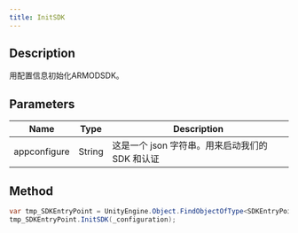 ```yaml
---
title: InitSDK
---
```


## Description

用配置信息初始化ARMODSDK。

## Parameters

| Name         | Type   | Description                                     |
| ------------ | ------ | ----------------------------------------------- |
| appconfigure | String | 这是一个 json 字符串。用来启动我们的 SDK 和认证 |

## Method

```cs
var tmp_SDKEntryPoint = UnityEngine.Object.FindObjectOfType<SDKEntryPoint>();
tmp_SDKEntryPoint.InitSDK(_configuration);
```
